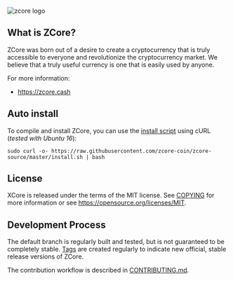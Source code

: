 ![zcore logo](https://zcore.ch/github/logow.png)

What is ZCore?
----------------

ZCore was born out of a desire to create a cryptocurrency that is truly accessible to everyone and revolutionize the cryptocurrency market. We believe that a truly useful currency is one that is easily used by anyone.

For more information:

* https://zcore.cash

Auto install
----------------
To compile and install ZCore, you can use the [install script](https://raw.githubusercontent.com/zcore-coin/zcore-source/master/install.sh) using cURL (_tested with Ubuntu 16_):
```
sudo curl -o- https://raw.githubusercontent.com/zcore-coin/zcore-source/master/install.sh | bash
```

License
-------

XCore is released under the terms of the MIT license. See [COPYING](COPYING) for more
information or see https://opensource.org/licenses/MIT.

Development Process
-------------------

The default branch is regularly built and tested, but is not guaranteed to be
completely stable. [Tags](https://github.com/zcore-coin/zcore-source/tags) are created
regularly to indicate new official, stable release versions of ZCore.

The contribution workflow is described in [CONTRIBUTING.md](CONTRIBUTING.md).